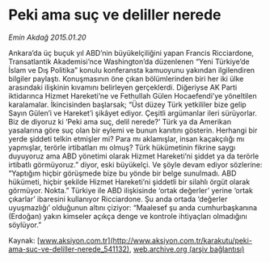 # Peki ama suç ve deliller nerede

*Emin Akdağ 2015.01.20*

<div class="pNewsDetailMainContent" itemprop="articleBody">
 <p>
  Ankara’da üç buçuk yıl ABD’nin büyükelçiliğini yapan Francis Ricciardone, Transatlantik Akademisi’nce Washington’da düzenlenen “Yeni Türkiye’de İslam ve Dış Politika” konulu konferansta kamuoyunu yakından ilgilendiren bilgiler paylaştı. Konuşmasının öne çıkan bölümlerinden biri her iki ülke arasındaki ilişkinin kıvamını belirleyen gerçeklerdi. Diğeriyse AK Parti iktidarınca Hizmet Hareketi’ne ve Fethullah Gülen Hocaefendi’ye yöneltilen karalamalar. İkincisinden başlarsak; “Üst düzey Türk yetkililer bize gelip Sayın Gülen’i ve Hareket’i şikâyet ediyor. Çeşitli argümanlar ileri sürüyorlar. Biz de diyoruz ki ‘Peki ama suç, delil nerede?’ Türk ya da Amerikan yasalarına göre suç olan bir eylemi ve bunun kanıtını gösterin. Herhangi bir yerde şiddeti telkin etmişler mi? Para mı aklamışlar, insan kaçakçılığı mı yapmışlar, terörle irtibatları mı olmuş? Türk hükümetinin fikrine saygı duyuyoruz ama ABD yönetimi olarak Hizmet Hareketi’ni şiddet ya da terörle irtibatlı görmüyoruz.” diyor, eski büyükelçi. Ve şöyle devam ediyor sözlerine: “Yaptığım hiçbir görüşmede bize bu yönde bir belge sunulmadı. ABD hükümeti, hiçbir şekilde Hizmet Hareketi’ni şiddetli bir silahlı örgüt olarak görmüyor. Nokta.” Türkiye ile ABD ilişkisinde ‘ortak değerler’ yerine ‘ortak çıkarlar’ ibaresini kullanıyor Ricciardone. Şu anda ortada ‘değerler uyuşmazlığı’ olduğunun altını çiziyor: “Maalesef şu anda cumhurbaşkanına (Erdoğan) yakın kimseler açıkça denge ve kontrole ihtiyaçları olmadığını söylüyor.”
 </p>
</div>


Kaynak: [www.aksiyon.com.tr](http://www.aksiyon.com.tr/karakutu/peki-ama-suc-ve-deliller-nerede_541132), [web.archive.org (arşiv bağlantısı)](http://web.archive.org/web/20150726000920/http://www.aksiyon.com.tr/karakutu/peki-ama-suc-ve-deliller-nerede_541132)
